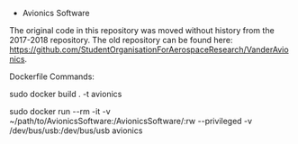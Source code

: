 * Avionics Software

The original code in this repository was moved without history from the 2017-2018 repository. The old repository can be found here: https://github.com/StudentOrganisationForAerospaceResearch/VanderAvionics.

Dockerfile Commands:

sudo docker build . -t avionics

sudo docker run --rm -it -v ~/path/to/AvionicsSoftware:/AvionicsSoftware/:rw --privileged -v /dev/bus/usb:/dev/bus/usb avionics 
